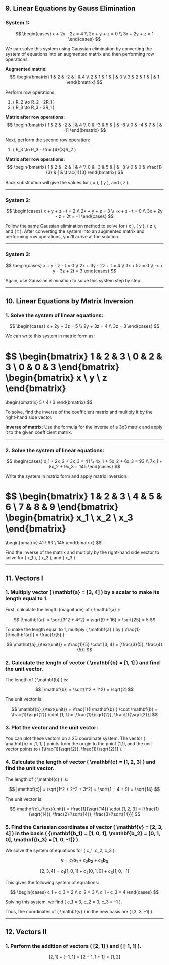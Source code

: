 ## 9. Linear Equations by Gauss Elimination

### System 1:
$$
\begin{cases}
x + 2y - 2z = 4 \\
2x + y + z = 0 \\
3x + 2y + z = 1
\end{cases}
$$

We can solve this system using Gaussian elimination by converting the system of equations into an augmented matrix and then performing row operations.

**Augmented matrix:**
$$
\begin{bmatrix}
1 & 2 & -2 & | & 4 \\
2 & 1 & 1 & | & 0 \\
3 & 2 & 1 & | & 1
\end{bmatrix}
$$

Perform row operations:


1. ( R_2 \to R_2 - 2R_1 \)
2. ( R_3 \to R_3 - 3R_1 \)



**Matrix after row operations:**
$$
\begin{bmatrix}
1 & 2 & -2 & | & 4 \\
0 & -3 & 5 & | & -8 \\
0 & -4 & 7 & | & -11
\end{bmatrix}
$$

Next, perform the second row operation:
1. \( R_3 \to R_3 - \frac{4}{3}R_2 \)

**Matrix after row operations:**
$$
\begin{bmatrix}
1 & 2 & -2 & | & 4 \\
0 & -3 & 5 & | & -8 \\
0 & 0 & \frac{1}{3} & | & \frac{1}{3}
\end{bmatrix}
$$

Back substitution will give the values for \( x \), \( y \), and \( z \).

---

### System 2:
$$
\begin{cases}
x + y + z - t = 2 \\
2x + y + z = 3 \\
-x + z - t = 0 \\
3x + 2y - z + 2t = -1
\end{cases}
$$

Follow the same Gaussian elimination method to solve for \( x \), \( y \), \( z \), and \( t \). After converting the system into an augmented matrix and performing row operations, you'll arrive at the solution.

---

### System 3:
$$
\begin{cases}
x + y - z - t = 0 \\
2x + 3y - 2z + t = 4 \\
3x + 5z = 0 \\
-x + y - 3z + 2t = 3
\end{cases}
$$

Again, use Gaussian elimination to solve this system step by step.

---

## 10. Linear Equations by Matrix Inversion

### 1. Solve the system of linear equations:

$$
\begin{cases}
x + 2y + 3z = 5 \\
2y + 3z = 4 \\
3z = 3
\end{cases}
$$

We can write this system in matrix form as:

$$
\begin{bmatrix}
1 & 2 & 3 \\
0 & 2 & 3 \\
0 & 0 & 3
\end{bmatrix}
\begin{bmatrix}
x \\
y \\
z
\end{bmatrix}
=
\begin{bmatrix}
5 \\
4 \\
3
\end{bmatrix}
$$

To solve, find the inverse of the coefficient matrix and multiply it by the right-hand side vector.

**Inverse of matrix:**
Use the formula for the inverse of a 3x3 matrix and apply it to the given coefficient matrix.

---

### 2. Solve the system of linear equations:

$$
\begin{cases}
x_1 + 2x_2 + 3x_3 = 41 \\
4x_1 + 5x_2 + 6x_3 = 93 \\
7x_1 + 8x_2 + 9x_3 = 145
\end{cases}
$$

Write the system in matrix form and apply matrix inversion.

$$
\begin{bmatrix}
1 & 2 & 3 \\
4 & 5 & 6 \\
7 & 8 & 9
\end{bmatrix}
\begin{bmatrix}
x_1 \\
x_2 \\
x_3
\end{bmatrix}
=
\begin{bmatrix}
41 \\
93 \\
145
\end{bmatrix}
$$

Find the inverse of the matrix and multiply by the right-hand side vector to solve for \( x_1 \), \( x_2 \), and \( x_3 \).

---

## 11. Vectors I

### 1. Multiply vector \( \mathbf{a} = [3, 4] \) by a scalar to make its length equal to 1.

First, calculate the length (magnitude) of \( \mathbf{a} \):

$$
|\mathbf{a}| = \sqrt{3^2 + 4^2} = \sqrt{9 + 16} = \sqrt{25} = 5
$$

To make the length equal to 1, multiply \( \mathbf{a} \) by \( \frac{1}{|\mathbf{a}|} = \frac{1}{5} \):

$$
\mathbf{a}_{\text{unit}} = \frac{1}{5} \cdot [3, 4] = [\frac{3}{5}, \frac{4}{5}]
$$

### 2. Calculate the length of vector \( \mathbf{b} = [1, 1] \) and find the unit vector.

The length of \( \mathbf{b} \) is:

$$
|\mathbf{b}| = \sqrt{1^2 + 1^2} = \sqrt{2}
$$

The unit vector is:

$$
\mathbf{b}_{\text{unit}} = \frac{1}{|\mathbf{b}|} \cdot \mathbf{b} = \frac{1}{\sqrt{2}} \cdot [1, 1] = [\frac{1}{\sqrt{2}}, \frac{1}{\sqrt{2}}]
$$

### 3. Plot the vector and the unit vector:

You can plot these vectors on a 2D coordinate system. The vector \( \mathbf{b} = [1, 1] \) points from the origin to the point (1,1), and the unit vector points to \( [\frac{1}{\sqrt{2}}, \frac{1}{\sqrt{2}}] \).

### 4. Calculate the length of vector \( \mathbf{c} = [1, 2, 3] \) and find the unit vector.

The length of \( \mathbf{c} \) is:

$$
|\mathbf{c}| = \sqrt{1^2 + 2^2 + 3^2} = \sqrt{1 + 4 + 9} = \sqrt{14}
$$

The unit vector is:

$$
\mathbf{c}_{\text{unit}} = \frac{1}{\sqrt{14}} \cdot [1, 2, 3] = [\frac{1}{\sqrt{14}}, \frac{2}{\sqrt{14}}, \frac{3}{\sqrt{14}}]
$$

### 5. Find the Cartesian coordinates of vector \( \mathbf{v} = [2, 3, 4] \) in the basis \( \{\mathbf{b_1} = [1, 0, 1], \mathbf{b_2} = [0, 1, 0], \mathbf{b_3} = [1, 0, -1]\} \).

We solve the system of equations for \( c_1, c_2, c_3 \):

$$
\mathbf{v} = c_1 \mathbf{b_1} + c_2 \mathbf{b_2} + c_3 \mathbf{b_3}
$$

$$
[2, 3, 4] = c_1 [1, 0, 1] + c_2 [0, 1, 0] + c_3 [1, 0, -1]
$$

This gives the following system of equations:

$$
\begin{cases}
c_1 + c_3 = 2 \\
c_2 = 3 \\
c_1 - c_3 = 4
\end{cases}
$$

Solving this system, we find \( c_1 = 3, c_2 = 3, c_3 = -1 \).

Thus, the coordinates of \( \mathbf{v} \) in the new basis are \( [3, 3, -1] \).

---

## 12. Vectors II

### 1. Perform the addition of vectors \( [2, 1] \) and \( [-1, 1] \).

$$
[2, 1] + [-1, 1] = [2 - 1, 1 + 1] = [1, 2]
$$
